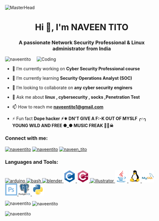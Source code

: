 ![MasterHead](https://media2.giphy.com/headers/DeficienciaVisual/wpwvV6pWlfeE.gif)
<h1 align="center">Hi 👋, I'm NAVEEN TITO</h1>
<h3 align="center">A passionate Network Security Professional & Linux administrator from India</h3>
<img align="right" alt="Coding" width="400" src="https://www.hackread.com/wp-content/uploads/2016/03/artificially-intelligent-hackers-gif.gif">

<p align="left"> <img src="https://komarev.com/ghpvc/?username=naveentito&label=Profile%20views&color=0e75b6&style=flat" alt="naveentito" /> </p>

- 🔭 I’m currently working on **Cyber Security Professional course**

- 🌱 I’m currently learning **Security Operations Analyst (SOC)**

- 👯 I’m looking to collaborate on **any cyber security enginers**

- 💬 Ask me about **linux , cybersecurity , socks ,Penetration Test**

- 📫 How to reach me **naveentito1@gmail.com**

- ⚡ Fun fact **Dope hacker ⚡⚜ DN'T GIVE A F:-K OUT OF MYSLF ╭∩╮ YOUNG WILD AND FREE ●_● MUSIC FREAK 🔸️🔹️☠**

<h3 align="left">Connect with me:</h3>
<p align="left">
<a href="https://twitter.com/naveentito" target="blank"><img align="center" src="https://raw.githubusercontent.com/rahuldkjain/github-profile-readme-generator/master/src/images/icons/Social/twitter.svg" alt="naveentito" height="30" width="40" /></a>
<a href="https://linkedin.com/in/naveentito" target="blank"><img align="center" src="https://raw.githubusercontent.com/rahuldkjain/github-profile-readme-generator/master/src/images/icons/Social/linked-in-alt.svg" alt="naveentito" height="30" width="40" /></a>
<a href="https://instagram.com/naveen_tito" target="blank"><img align="center" src="https://raw.githubusercontent.com/rahuldkjain/github-profile-readme-generator/master/src/images/icons/Social/instagram.svg" alt="naveen_tito" height="30" width="40" /></a>
</p>

<h3 align="left">Languages and Tools:</h3>
<p align="left"> <a href="https://www.arduino.cc/" target="_blank" rel="noreferrer"> <img src="https://cdn.worldvectorlogo.com/logos/arduino-1.svg" alt="arduino" width="40" height="40"/> </a> <a href="https://www.gnu.org/software/bash/" target="_blank" rel="noreferrer"> <img src="https://www.vectorlogo.zone/logos/gnu_bash/gnu_bash-icon.svg" alt="bash" width="40" height="40"/> </a> <a href="https://www.blender.org/" target="_blank" rel="noreferrer"> <img src="https://download.blender.org/branding/community/blender_community_badge_white.svg" alt="blender" width="40" height="40"/> </a> <a href="https://www.cprogramming.com/" target="_blank" rel="noreferrer"> <img src="https://raw.githubusercontent.com/devicons/devicon/master/icons/c/c-original.svg" alt="c" width="40" height="40"/> </a> <a href="https://www.w3schools.com/cpp/" target="_blank" rel="noreferrer"> <img src="https://raw.githubusercontent.com/devicons/devicon/master/icons/cplusplus/cplusplus-original.svg" alt="cplusplus" width="40" height="40"/> </a> <a href="https://www.adobe.com/in/products/illustrator.html" target="_blank" rel="noreferrer"> <img src="https://www.vectorlogo.zone/logos/adobe_illustrator/adobe_illustrator-icon.svg" alt="illustrator" width="40" height="40"/> </a> <a href="https://www.java.com" target="_blank" rel="noreferrer"> <img src="https://raw.githubusercontent.com/devicons/devicon/master/icons/java/java-original.svg" alt="java" width="40" height="40"/> </a> <a href="https://www.linux.org/" target="_blank" rel="noreferrer"> <img src="https://raw.githubusercontent.com/devicons/devicon/master/icons/linux/linux-original.svg" alt="linux" width="40" height="40"/> </a> <a href="https://www.mysql.com/" target="_blank" rel="noreferrer"> <img src="https://raw.githubusercontent.com/devicons/devicon/master/icons/mysql/mysql-original-wordmark.svg" alt="mysql" width="40" height="40"/> </a> <a href="https://www.photoshop.com/en" target="_blank" rel="noreferrer"> <img src="https://raw.githubusercontent.com/devicons/devicon/master/icons/photoshop/photoshop-line.svg" alt="photoshop" width="40" height="40"/> </a> <a href="https://www.postgresql.org" target="_blank" rel="noreferrer"> <img src="https://raw.githubusercontent.com/devicons/devicon/master/icons/postgresql/postgresql-original-wordmark.svg" alt="postgresql" width="40" height="40"/> </a> <a href="https://www.python.org" target="_blank" rel="noreferrer"> <img src="https://raw.githubusercontent.com/devicons/devicon/master/icons/python/python-original.svg" alt="python" width="40" height="40"/> </a> </p>

<p><img align="left" src="https://github-readme-stats.vercel.app/api/top-langs?username=naveentito&show_icons=true&locale=en&layout=compact" alt="naveentito" /></p>

<p>&nbsp;<img align="center" src="https://github-readme-stats.vercel.app/api?username=naveentito&show_icons=true&locale=en" alt="naveentito" /></p>

<p><img align="center" src="https://github-readme-streak-stats.herokuapp.com/?user=naveentito&" alt="naveentito" /></p>
